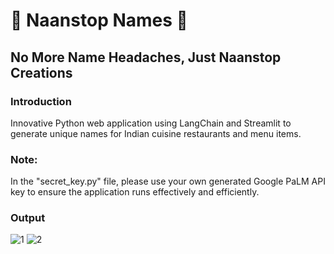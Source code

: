 # **🍲 Naanstop Names 🍲**
## No More Name Headaches, Just Naanstop Creations
### Introduction
Innovative Python web application using LangChain and Streamlit to generate unique names for Indian cuisine restaurants and menu items.

### Note: 
In the "secret_key.py" file, please use your own generated Google PaLM API key to ensure the application runs effectively and efficiently.

### Output

![1](https://github.com/champvivek/Naanstop-Names/assets/170767101/c249353d-496a-416f-9ce2-d0bbec2e3022)
![2](https://github.com/champvivek/Naanstop-Names/assets/170767101/31114277-5b96-42a0-b4d3-79b83d1a9256)
